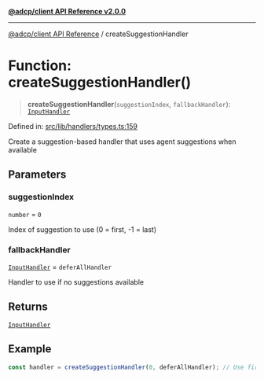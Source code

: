 [**@adcp/client API Reference v2.0.0**](../README.md)

***

[@adcp/client API Reference](../README.md) / createSuggestionHandler

# Function: createSuggestionHandler()

> **createSuggestionHandler**(`suggestionIndex`, `fallbackHandler`): [`InputHandler`](../type-aliases/InputHandler.md)

Defined in: [src/lib/handlers/types.ts:159](https://github.com/adcontextprotocol/adcp-client/blob/9ed0be764adbd110916d257101c95a577b3f15c8/src/lib/handlers/types.ts#L159)

Create a suggestion-based handler that uses agent suggestions when available

## Parameters

### suggestionIndex

`number` = `0`

Index of suggestion to use (0 = first, -1 = last)

### fallbackHandler

[`InputHandler`](../type-aliases/InputHandler.md) = `deferAllHandler`

Handler to use if no suggestions available

## Returns

[`InputHandler`](../type-aliases/InputHandler.md)

## Example

```typescript
const handler = createSuggestionHandler(0, deferAllHandler); // Use first suggestion
```
